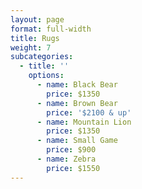 ```yaml
---
layout: page
format: full-width
title: Rugs
weight: 7
subcategories:
  - title: ''
    options:
      - name: Black Bear
        price: $1350
      - name: Brown Bear
        price: '$2100 & up'
      - name: Mountain Lion
        price: $1350
      - name: Small Game
        price: $900
      - name: Zebra
        price: $1550
---
```


